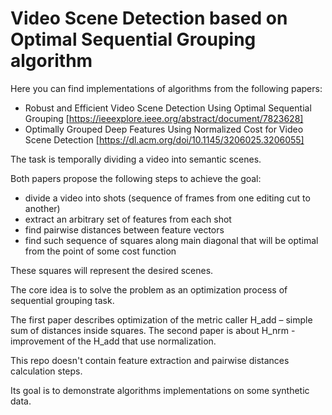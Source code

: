 # Video Scene Detection based on Optimal Sequential Grouping algorithm

Here you can find implementations of algorithms from the following papers:

- Robust and Efficient Video Scene Detection Using Optimal Sequential Grouping [https://ieeexplore.ieee.org/abstract/document/7823628]
- Optimally Grouped Deep Features Using Normalized Cost for Video Scene Detection [https://dl.acm.org/doi/10.1145/3206025.3206055]

The task is temporally dividing a video into semantic scenes.

Both papers propose the following steps to achieve the goal:
- divide a video into shots (sequence of frames from one editing cut to another)
- extract an arbitrary set of features from each shot
- find pairwise distances between feature vectors
- find such sequence of squares along main diagonal that will be optimal from the point of some cost function

These squares will represent the desired scenes.

The core idea is to solve the problem as an optimization process of sequential grouping task.

The first paper describes optimization of the metric caller H_add – simple sum of distances inside squares.
The second paper is about H_nrm - improvement of the H_add that use normalization.

This repo doesn't contain feature extraction and pairwise distances calculation steps.

Its goal is to demonstrate algorithms implementations on some synthetic data.
